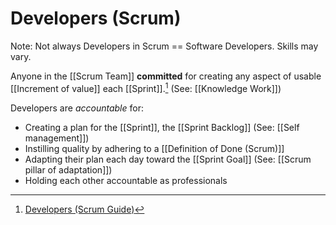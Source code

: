 # Developers (Scrum)

Note: Not always Developers in Scrum == Software Developers. Skills may vary.

Anyone in the [[Scrum Team]] **committed** for creating any aspect of usable [[Increment of value]] each [[Sprint]].[^1] (See: [[Knowledge Work]])

Developers are _accountable_ for:
- Creating a plan for the [[Sprint]], the [[Sprint Backlog]] (See: [[Self management]])
- Instilling quality by adhering to a [[Definition of Done (Scrum)]]
- Adapting their plan each day toward the [[Sprint Goal]] (See: [[Scrum pillar of adaptation]])
- Holding each other accountable as professionals


[^1]: [Developers (Scrum Guide)](https://scrumguides.org/scrum-guide.html#developers)